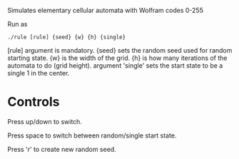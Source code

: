 Simulates elementary cellular automata with Wolfram codes 0-255

Run as
```
./rule [rule] {seed} {w} {h} {single}
```
[rule] argument is mandatory.
{seed} sets the random seed used for random starting state.
{w} is the width of the grid.
{h} is how many iterations of the automata to do (grid height).
argument 'single' sets the start state to be a single 1 in the center.

# Controls
Press up/down to switch.

Press space to switch between random/single start state.

Press 'r' to create new random seed.
